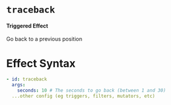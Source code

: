 # `traceback`
#### Triggered Effect

Go back to a previous position

# Effect Syntax
```yaml
- id: traceback
  args:
    seconds: 10 # The seconds to go back (between 1 and 30)
  ...other config (eg triggers, filters, mutators, etc)
```
